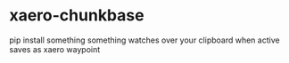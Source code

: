 # xaero-chunkbase
pip install something something
watches over your clipboard when active
saves as xaero waypoint
